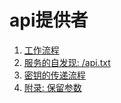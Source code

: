 # api提供者

1. [工作流程](1.workflow.md)
1. [服务的自发现:  /api.txt](2.api.txt.md)
1. [密钥的传递流程](3.autobind.md)
1. [附录: 保留参数](4.keyparams.md)
